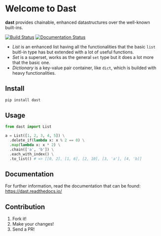# Welcome to Dast 

**dast** provides chainable, enhanced datastructures over the well-known built-ins.

[![Build Status](https://travis-ci.org/torokmark/dast.svg?branch=master)](https://travis-ci.org/torokmark/dast)
[![Documentation Status](https://readthedocs.org/projects/dast/badge/?version=latest)](https://dast.readthedocs.io/en/latest/?badge=latest)

* *List* is an enhanced list having all the functionalities that the basic
  `list` buitl-in type has but extended with a lot of useful functions.
* *Set* is a superset, works as the general `set` type but it does a lot more
  that the basic one.
* *Dictionary* is a key-value pair container, like `dict`, which is builded with heavy functionalities.

## Install 

```sh
pip install dast
```

## Usage 

```python
from dast import List

a = List([1, 2, 3, 4, 5]) \
  .delete_if(lambda x: x % 2 == 0) \
  .map(lambda x: x * 2) \
  .chain(['a', 'b']) \
  .each_with_index() \
  .to_list() # => [[0, 2], [1, 6], [2, 10], [3, 'a'], [4, 'b]]
```

## Documentation

For further information, read the documentation that can be found: https://dast.readthedocs.io/

## Contribution

1. Fork it!
2. Make your changes!
3. Send a PR!

